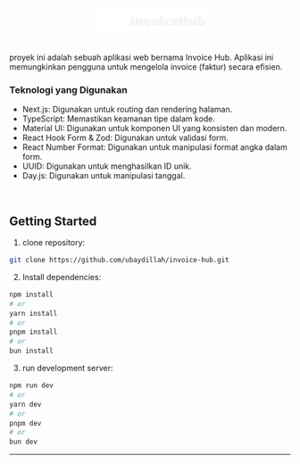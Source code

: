 <div style="display: flex; align-items: center; justify-content: center;">
  <img
    src="public/logo.svg?raw=true"
    alt="Logo Invoice Hub"
    width="200"
    height="50"
  />
</div>
<br />

proyek ini adalah sebuah aplikasi web bernama Invoice Hub. Aplikasi ini memungkinkan pengguna untuk mengelola invoice (faktur) secara efisien.

### Teknologi yang Digunakan

- Next.js: Digunakan untuk routing dan rendering halaman.
- TypeScript: Memastikan keamanan tipe dalam kode.
- Material UI: Digunakan untuk komponen UI yang konsisten dan modern.
- React Hook Form & Zod: Digunakan untuk validasi form.
- React Number Format: Digunakan untuk manipulasi format angka dalam form.
- UUID: Digunakan untuk menghasilkan ID unik.
- Day.js: Digunakan untuk manipulasi tanggal.

<br />

## Getting Started

1. clone repository:

```bash
git clone https://github.com/ubaydillah/invoice-hub.git
```

2. Install dependencies:

```bash
npm install
# or
yarn install
# or
pnpm install
# or
bun install
```

3. run development server:

```bash
npm run dev
# or
yarn dev
# or
pnpm dev
# or
bun dev
```

---
